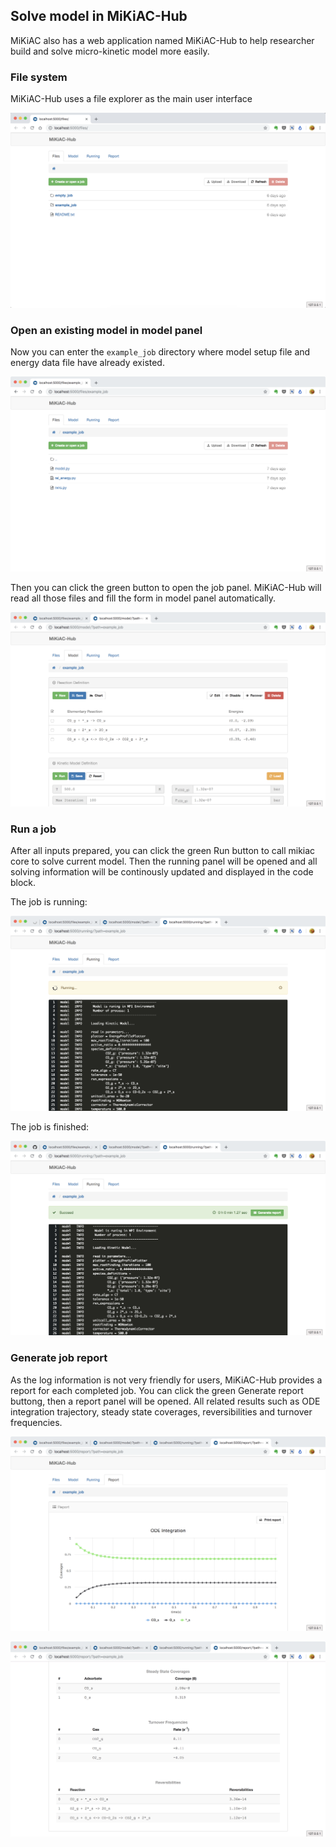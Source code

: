 ## Solve model in MiKiAC-Hub

MiKiAC also has a web application named MiKiAC-Hub to help researcher build and solve micro-kinetic model more easily.

### File system

MiKiAC-Hub uses a file explorer as the main user interface

![](../_static/file_system.png)

### Open an existing model in model panel

Now you can enter the `example_job` directory where model setup file and energy data file have already existed.

![](../_static/example_job.png)

Then you can click the green button to open the job panel. MiKiAC-Hub will read all those files and fill the form in model panel automatically.

![](../_static/model_panel.png)

### Run a job

After all inputs prepared, you can click the green Run button to call mikiac core to solve current model. Then the running panel will be opened and all solving information will be continously updated and displayed in the code block.

The job is running:

![](../_static/job_running.png)

The job is finished:

![](../_static/job_finished.png)

### Generate job report

As the log information is not very friendly for users, MiKiAC-Hub provides a report for each completed job. You can click the green Generate report buttong, then a report panel will be opened. All related results such as ODE integration trajectory, steady state coverages, reversibilities and turnover frequencies.

![](../_static/report_panel.png)

![](../_static/report_panel_2.png)

